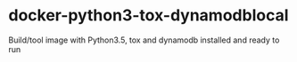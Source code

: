 # docker-python3-tox-dynamodblocal
Build/tool image with Python3.5, tox and dynamodb installed and ready to run
